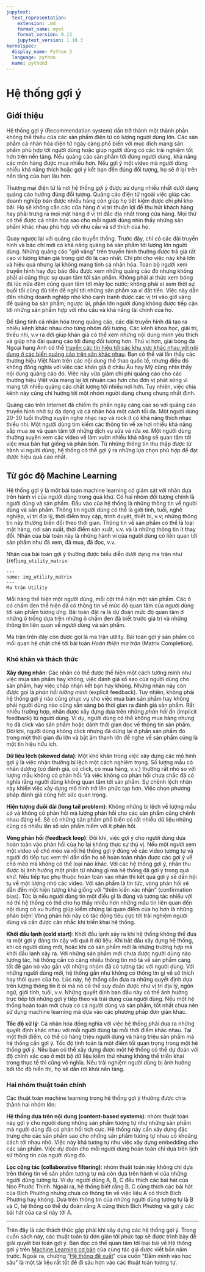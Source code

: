 ```yaml
---
jupytext:
  text_representation:
    extension: .md
    format_name: myst
    format_version: 0.13
    jupytext_version: 1.10.3
kernelspec:
  display_name: Python 3
  language: python
  name: python3
---
```


# Hệ thống gợi ý

## Giới thiệu

Hệ thống gợi ý (Recommendation system) dần trở thành một thành phần không thể thiếu của các sản phẩm điện tử có lượng người dùng lớn.
Các sản phẩm cá nhân hóa điện tử ngày càng phổ biến với mục đích mang sản phẩm phù hợp tới người dùng hoặc giúp người dùng có các trải nghiệm tốt hơn trên nền tảng.
Nếu quảng cáo sản phẩm tới đúng người dùng, khả năng các món hàng được mua nhiều hơn.
Nếu gợi ý một video mà người dùng nhiều khả năng thích hoặc gợi ý kết bạn đến đúng đối tượng, họ sẽ ở lại trên nền tảng của bạn lâu hơn.

Thương mại điện tử là nơi hệ thống gợi ý được sử dụng nhiều nhất dưới dạng quảng cáo hướng đúng đối tượng. Quảng cáo điện tử ngoài việc giúp các doanh nghiệp bán được nhiều hàng còn giúp họ tiết kiệm được chi phí kho bãi.
Họ sẽ không cần các cửa hàng ở vị trí thuận lợi để thu hút khách hàng hay phải trưng ra mọi mặt hàng ở vị trí đắc địa nhất trong cửa hàng.
Mọi thứ có thể được cá nhân hóa sao cho mỗi người dùng nhìn thấy những sản phẩm khác nhau phù hợp với nhu cầu và sở thích của họ.

Quay ngược lại với quảng cáo truyền thống.
Trước đây, chỉ có các đài truyền hình và báo chí mới có khả năng quảng bá sản phẩm tới lượng lớn người dùng.
Những quảng cáo "giờ vàng" trên truyền hình thường được trả giá rất cao vì lượng khán giả trong giờ đó là cao nhất.
Chi phí cho việc này khá lớn và hiệu quả nhưng lại không mang tính cá nhân hóa.
Toàn bộ người xem truyền hình hay đọc báo đều được xem những quảng cáo đó nhưng không phải ai cũng thực sự quan tâm tới sản phẩm.
Không phải ai thức xem bóng đá lúc nửa đêm cũng quan tâm tới máy lọc nước; không phải ai xem thời sự buổi tối cũng đủ tiền để nghĩ tới những sản phẩm xa xỉ đắt tiền.
Việc này dẫn đến những doanh nghiệp nhỏ khó cạnh tranh được các vị trí vào giờ vàng để quảng bá sản phẩm; ngược lại, phần lớn người dùng không được tiếp cận tới những sản phẩm hợp với nhu cầu và khả năng tài chính của họ.

Để tăng tính cá nhân hóa trong quảng cáo, các đài truyền hình đã tạo ra nhiều kênh khác nhau cho từng nhóm đối tượng.
Các kênh khoa học, giải trí, thiếu nhi, v.v ra đời giúp khán giả có thể xem những nội dung mình yêu thích và giúp nhà đài quảng cáo tới đúng đối tượng hơn.
Thú vị hơn, giải bóng đá Ngoại hạng Anh có thể [truyền các tín hiệu tới các khu vực khác nhau với nội dung ở các biển quảng cáo trên sân khác nhau](https://the18.com/en/soccer-entertainment/virtual-advertising-boards-different-ads-country-channel-premier-league).
Bạn có thể vài lần thấy các thương hiệu Việt Nam trên các nội dung thể thao quốc tế, nhưng điều đó không đồng nghĩa với việc các khán giả ở châu Âu hay Mỹ cũng nhìn thấy nội dung quảng cáo đó.
Việc này vừa giảm chi phí quảng cáo cho các thương hiệu Việt vừa mang lại lợi nhuận cao hơn cho đơn vị phát sóng vì mang tới nhiều quảng cáo chất lượng tới nhiều nơi hơn.
Tuy nhiên, việc chia kênh này cũng chỉ hướng tới một nhóm người dùng chung chung nhất định.

Quảng cáo trên Internet đã chiếm thị phần ngày càng cao so với quảng cáo truyền hình nhờ sự đa dạng và cá nhân hóa một cách tối đa.
Một người dùng 20-30 tuổi thường xuyên nghe nhạc rap và rock ít có khả năng thích nhạc thiếu nhi.
Một người dùng tìm kiếm các thông tin về xe hơi nhiều khả năng sắp mua xe và quan tâm tới những dịch vụ sửa và rửa xe.
Một người dùng thường xuyên xem các video về làm vườn nhiều khả năng sẽ quan tâm tới việc mua bán hạt giống và phân bón.
Từ những thông tin thu thập được từ hành vi người dùng, hệ thống có thể gợi ý ra những lựa chọn phù hợp để đạt được hiệu quả cao nhất.

## Từ góc độ Machine Learning


Hệ thống gợi ý là một bài toán machine learning có giám sát với nhãn dựa trên hành vi của người dùng trong quá khứ. Có hai nhóm đối tượng chính là người dùng và sản phẩm. Đầu vào của hệ thống là những thông tin về người dùng và sản phẩm. Thông tin người dùng có thể là giới tính, tuổi, nghề nghiệp, vị trí địa lý, thời điểm truy cập, trình duyệt, thiết bị, v.v; những thông tin này thường biến đổi theo thời gian. Thông tin về sản phẩm có thể là loại mặt hàng, nơi sản xuất, thời điểm sản xuất, v.v. và là những thông tin ít thay đổi. Nhãn của bài toán này là những hành vi của người dùng có liên quan tới sản phẩm như đã xem, đã mua, đã đọc, v.v.

Nhãn của bài toán gợi ý thường được biểu diễn dưới dạng ma trận như {ref}`img_utility_matrix`:

```{figure} imgs/utility_matrix_0.png
---
name: img_utility_matrix
---
Ma trận Utility

```


Mỗi hàng thể hiện một người dùng, mỗi cột thể hiện một sản phẩm. Các ô có chấm đen thể hiện đã có thông tin về mức độ quan tâm của người dùng tới sản phẩm tương ứng. Bài toán đặt ra là dự đoán mức độ quan tâm ở những ô trống dựa trên những ô chấm đen đã biết trước giá trị và những thông tin liên quan về người dùng và sản phẩm.

Ma trận trên đây còn được gọi là ma trận utility. Bài toán gợi ý sản phẩm có mối quan hệ chặt chẽ tới bài toán *Hoàn thiện ma trận* (Matrix Completion). 

### Khó khăn và thách thức

**Xây dựng nhãn**: 
Các nhãn có thể được thể hiện một cách tường minh như việc mua sản phẩm hay không, việc đánh giá số sao của người dùng cho sản phẩm, hay việc chấp nhận kết bạn hay không.
Những nhãn này còn được gọi là *phản hồi tường minh* (explicit feedback).
Tuy nhiên, không phải hệ thống gợi ý nào cũng phục vụ cho việc mua bán sản phẩm hay không phải người dùng nào cũng sẵn sàng bỏ thời gian ra đánh giá sản phẩm.
Rất nhiều trường hợp, nhãn được xây dựng dựa trên những *phản hồi ẩn* (implicit feedback) từ người dùng.
Ví dụ, người dùng có thể không mua hàng nhưng họ đã click vào sản phẩm hoặc dành thời gian đọc về thông tin sản phẩm.
Đôi khi, người dùng không click nhưng đã dừng lại ở phần sản phẩm đó trong một thời gian đủ lớn và bật âm thanh lớn để nghe về sản phẩm cũng là một tín hiệu hữu ích.

**Dữ liệu lệch (skewed data)**: Một khó khăn trong việc xây dựng các mô hình gợi ý là việc nhãn thường bị lệch một cách nghiêm trọng. Số lượng mẫu có nhãn dương (có đánh giá, có click, có mua hàng, v.v.) thường rất nhỏ so với lượng mẫu không có phản hồi. Và việc không có phản hồi chưa chắc đã có nghĩa rằng người dùng không quan tâm tới sản phẩm. Sự chênh lệch nhãn này khiến việc xây dựng mô hình trở lên phức tạp hơn. Việc chọn phương pháp đánh giá cũng hết sức quan trọng.

**Hiện tượng đuôi dài (long tail problem)**: Không những bị lệch về lượng mẫu có và không có phản hồi mà lượng phản hồi cho các sản phẩm cũng chênh nhau đáng kể. Sẽ có những sản phẩm phổ biến có rất nhiều dữ liệu những cũng có nhiều lần số sản phẩm hiếm với ít phản hồi.

**Vòng phản hồi (feedback loop)**: Đôi khi, việc gợi ý cho người dùng dựa hoàn toàn vào phản hồi của họ lại không thực sự thú vị. Nếu một người xem một video về chó mèo và rồi hệ thống gợi ý đúng về các video tương tự và người đó tiếp tục xem thì dần dần họ sẽ hoàn toàn nhận được các gợi ý về chó mèo mà không có thể loại nào khác. Với các hệ thống gợi ý, nhãn thu được bị ảnh hưởng một phần từ những gì mà hệ thống đã gợi ý trong quá khứ. Nếu tiếp tục phụ thuộc hoàn toàn vào nhãn thì kết quả gợi ý sẽ dần hội tụ về một lượng nhỏ các video. Với sản phẩm là tin tức, vòng phản hồi sẽ dẫn đến một hiện tượng khá giống với "thiên kiến xác nhận" (confirmation bias). Tức là nếu người dùng tin một điều gì là đúng và tương tác nhiều với nó thì hệ thống có thể cho họ thấy nhiều hơn những mẩu tin liên quan đến nội dung có xu hướng giúp kiểm chứng lại quan điểm của họ hơn là những phản biện! Vòng phản hồi này có tác động tiêu cực tới trải nghiệm người dùng và cần được cân nhắc khi triển khai hệ thống.

**Khởi đầu lạnh (cold start)**: Khởi đầu lạnh xảy ra khi hệ thống không thể đưa ra một gợi ý đáng tin cậy với quá ít dữ liệu. Khi bắt đầu xây dựng hệ thống, khi có người dùng mới, hoặc khi có sản phẩm mới là những trường hợp mà khởi đầu lạnh xảy ra. Với những sản phẩm mới chưa được người dùng nào tương tác, hệ thống cần có càng nhiều thông tin mô tả về sản phẩm càng tốt để gán nó vào gần với những nhóm đã có tương tác với người dùng. Với những người dùng mới, hệ thống gần như không có thông tin gì về sở thích hay thói quen của họ. Lúc này, hệ thống cần đưa ra những quyết định dựa trên lượng thông tin ít ỏi mà nó có thể suy đoán được như vị trí địa lý, ngôn ngữ, giới tính, tuổi, v.v. Những quyết định ban đầu này có thể ảnh hưởng trực tiếp tới những gợi ý tiếp theo và trải dụng của người dùng. Nếu một hệ thống hoàn toán mới chưa có cả người dùng và sản phẩm, tốt nhất chưa nên sử dụng machine learning mà dựa vào các phương pháp đơn giản khác.

**Tốc độ xử lý**: Cá nhân hóa đồng nghĩa với việc hệ thống phải đưa ra những quyết định khác nhau với mỗi người dùng tại mỗi thời điểm khác nhau.
Tại một thời điểm, có thể có hàng triệu người dùng và hàng triệu sản phẩm mà hệ thống cần gợi ý.
Tốc độ tính toán là một điểm tối quan trọng trong một hệ thống gợi ý. Nếu bạn có thể xây dựng được một hệ thống có thể dự đoán với độ chính xác cao ở một bộ dữ liệu kiểm thử nhưng không thể triển khai trong thực tế thì cũng vô nghĩa.
Nếu trải nghiệm người dùng bị ảnh hưởng bởi tốc độ hiển thị, họ sẽ dần rời khỏi nền tảng.

### Hai nhóm thuật toán chính 

Các thuật toán machine learning trong hệ thống gợi ý thường được chia thành hai nhóm lớn:

**Hệ thống dựa trên nội dung (content-based systems)**: nhóm thuật toán này gợi ý cho người dùng những sản phẩm tương tự như những sản phẩm mà người dùng đã có phản hồi tích cực. Hệ thống này cần xây dựng đặc trưng cho các sản phẩm sao cho những sản phẩm tương tự nhau có khoảng cách tới nhau nhỏ. Việc này khá tương tự như việc xây dựng embedding cho các sản phẩm. Việc dự đoán cho mỗi người dùng hoàn toàn chỉ dựa trên lịch sử thông tin của người dùng đó.

**Lọc cộng tác (collaborative filtering)**: nhóm thuật toán này không chỉ dựa trên thông tin về sản phẩm tương tự mà còn dựa trên hành vi của những người dùng tương tự. Ví dụ: người dùng A, B, C đều thích các bài hát của Noo Phước Thịnh. Ngoài ra, hệ thống biết rằng B, C cũng thích các bài hát của Bích Phương nhưng chưa có thông tin về việc liệu A có thích Bích Phương hay không. Dựa trên thông tin của những người dùng tương tự là B và C, hệ thống có thể dự đoán rằng A cũng thích Bích Phương và gợi ý các bài hát của ca sĩ này tới A.

---- 
Trên đây là các thách thức gặp phải khi xây dựng các hệ thống gợi ý. Trong cuốn sách này, các thuật toán từ đơn giản tới phức tạp sẽ được trình bày để giải quyết bài toán gợi ý. Bạn đọc có thể quan tâm tới loại bài về Hệ thống gợi ý trên [Machine Learning cơ bản](https://machinelearningcoban.com/2017/05/17/contentbasedrecommendersys/) của cùng tác giả được viết bốn năm trước. Ngoài ra, chương "[Hệ thống đề xuất](https://d2l.aivivn.com/chapter_recommender-systems/index_vn.html)" của cuốn "Đắm mình vào học sâu" là một tài liệu rất tốt để đi sâu hơn vào các thuật toán tương tự.
